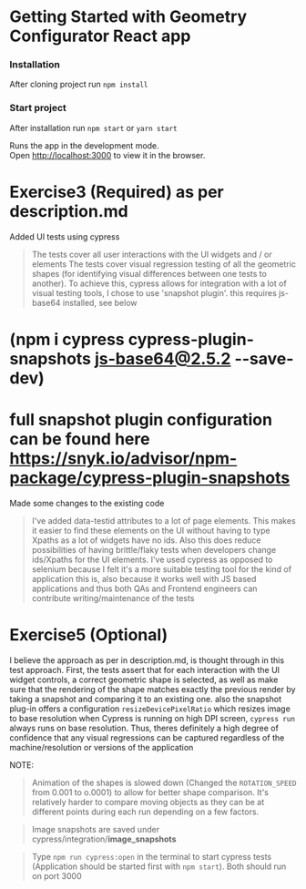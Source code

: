 # Getting Started with Geometry Configurator React app

### Installation

After cloning project run `npm install`

### Start project

After installation run `npm start` or `yarn start`

Runs the app in the development mode.\
Open [http://localhost:3000](http://localhost:3000) to view it in the browser.

Exercise3 (Required) as per description.md
====================

Added UI tests using cypress
  >The tests cover all user interactions with the UI widgets and / or elements
  >The tests cover visual regression testing of all the geometric shapes (for identifying visual differences between one tests to another). To achieve this, cypress allows for integration with a lot of visual testing tools, I chose to use 'snapshot plugin'. this requires js-base64 installed, see below 
  # (npm i cypress cypress-plugin-snapshots js-base64@2.5.2 --save-dev)
  # full snapshot plugin configuration can be found here https://snyk.io/advisor/npm-package/cypress-plugin-snapshots
  >
Made some changes to the existing code
  >I've added data-testid attributes to a lot of page elements. This makes it easier to find these elements on the UI without having to type Xpaths as a lot of widgets have no ids. Also this does reduce possibilities of having brittle/flaky tests when developers change ids/Xpaths for the UI elements.
I've used cypress as opposed to selenium because I felt it's a more suitable testing tool for the kind of application this is, also because it works well with JS based applications and thus both QAs and Frontend engineers can contribute writing/maintenance of the tests

Exercise5 (Optional)
====================

I believe the approach as per in description.md, is thought through in this test approach. First, the tests assert that for each interaction with the UI widget controls, a correct geometric shape is selected, as well as make sure that the rendering of the shape matches exactly the previous render by taking a snapshot and comparing it to an existing one. also the snapshot plug-in offers a configuration `resizeDevicePixelRatio` which resizes image to base resolution when Cypress is running on high DPI screen, `cypress run` always runs on base resolution. Thus, theres definitely a high degree of confidence that any visual regressions can be captured regardless of the machine/resolution or versions of the application

NOTE:
>Animation of the shapes is slowed down (Changed the `ROTATION_SPEED` from 0.001 to o.0001) to allow for better shape comparison. It's relatively harder to compare moving objects as they can be at different points during each run depending on a few factors.

>Image snapshots are saved under cypress/integration/__image_snapshots__

>Type `npm run cypress:open` in the terminal to start cypress tests (Application should be started first with `npm start`). Both should run on port 3000

